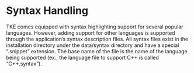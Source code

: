 # Syntax Handling

TKE comes equipped with syntax highlighting support for several popular languages.  However, adding support for other languages is supported through the application’s syntax description files.  All syntax files exist in the installation directory under the data/syntax directory and have a special “.snippet” extension.  The base name of the file is the name of the language being supported (ex., the language file to support C\++ is called “C\++.syntax”).
